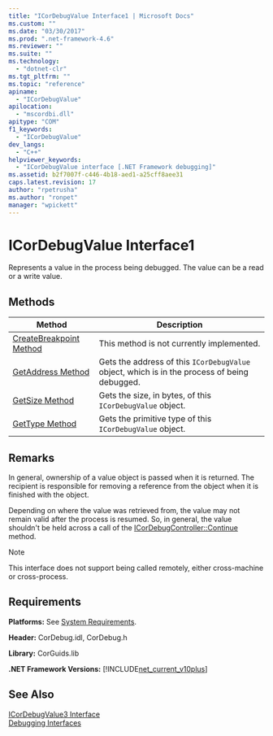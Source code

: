 ```yaml
---
title: "ICorDebugValue Interface1 | Microsoft Docs"
ms.custom: ""
ms.date: "03/30/2017"
ms.prod: ".net-framework-4.6"
ms.reviewer: ""
ms.suite: ""
ms.technology: 
  - "dotnet-clr"
ms.tgt_pltfrm: ""
ms.topic: "reference"
apiname: 
  - "ICorDebugValue"
apilocation: 
  - "mscordbi.dll"
apitype: "COM"
f1_keywords: 
  - "ICorDebugValue"
dev_langs: 
  - "C++"
helpviewer_keywords: 
  - "ICorDebugValue interface [.NET Framework debugging]"
ms.assetid: b2f7007f-c446-4b18-aed1-a25cff8aee31
caps.latest.revision: 17
author: "rpetrusha"
ms.author: "ronpet"
manager: "wpickett"
---
```

# ICorDebugValue Interface1
Represents a value in the process being debugged. The value can be a read or a write value.  
  
## Methods  
  
|Method|Description|  
|------------|-----------------|  
|[CreateBreakpoint Method](../../../../docs/framework/unmanaged-api/debugging/icordebugvalue-createbreakpoint-method.md)|This method is not currently implemented.|  
|[GetAddress Method](../../../../docs/framework/unmanaged-api/debugging/icordebugvalue-getaddress-method.md)|Gets the address of this `ICorDebugValue` object, which is in the process of being debugged.|  
|[GetSize Method](../../../../docs/framework/unmanaged-api/debugging/icordebugvalue-getsize-method.md)|Gets the size, in bytes, of this `ICorDebugValue` object.|  
|[GetType Method](../../../../docs/framework/unmanaged-api/debugging/icordebugvalue-gettype-method.md)|Gets the primitive type of this `ICorDebugValue` object.|  
  
## Remarks  
 In general, ownership of a value object is passed when it is returned. The recipient is responsible for removing a reference from the object when it is finished with the object.  
  
 Depending on where the value was retrieved from, the value may not remain valid after the process is resumed. So, in general, the value shouldn't be held across a call of the [ICorDebugController::Continue](../../../../docs/framework/unmanaged-api/debugging/icordebugcontroller-continue-method.md) method.  
  
> [!NOTE]
>  This interface does not support being called remotely, either cross-machine or cross-process.  
  
## Requirements  
 **Platforms:** See [System Requirements](../../../../docs/framework/getting-started/system-requirements.md).  
  
 **Header:** CorDebug.idl, CorDebug.h  
  
 **Library:** CorGuids.lib  
  
 **.NET Framework Versions:** [!INCLUDE[net_current_v10plus](../../../../includes/net-current-v10plus-md.md)]  
  
## See Also  
    
    
    
    
 [ICorDebugValue3 Interface](../../../../docs/framework/unmanaged-api/debugging/icordebugvalue3-interface.md)   
 [Debugging Interfaces](../../../../docs/framework/unmanaged-api/debugging/debugging-interfaces.md)